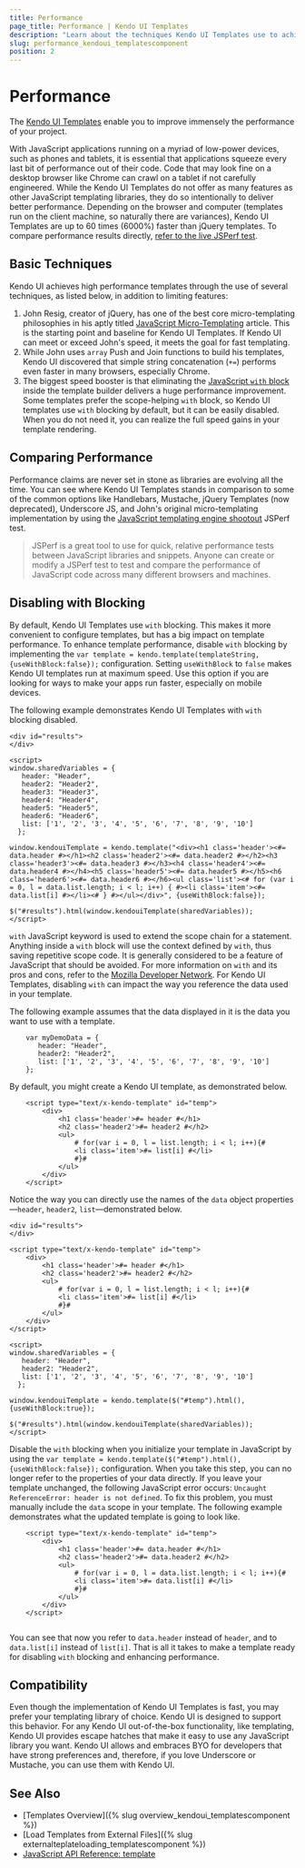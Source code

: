 ```yaml
---
title: Performance
page_title: Performance | Kendo UI Templates
description: "Learn about the techniques Kendo UI Templates use to achieve high performance and to be up to 60 times faster than jQuery templates."
slug: performance_kendoui_templatescomponent
position: 2
---
```


# Performance

The [Kendo UI Templates](http://demos.telerik.com/kendo-ui/templates/index) enable you to improve immensely the performance of your project.  

With JavaScript applications running on a myriad of low-power devices, such as phones and tablets, it is essential that applications squeeze every last bit of performance out of their code. Code that may look fine on a desktop browser like Chrome can crawl on a tablet if not carefully engineered. While the Kendo UI Templates do not offer as many features as other JavaScript templating libraries, they do so intentionally to deliver better performance. Depending on the browser and computer (templates run on the client machine, so naturally there are variances), Kendo UI Templates are up to 60 times (6000%) faster than jQuery templates. To compare performance results directly, [refer to the live JSPerf test](http://jsperf.com/dom-vs-innerhtml-based-templating/509).

## Basic Techniques

Kendo UI achieves high performance templates through the use of several techniques, as listed below, in addition to limiting features:

1. John Resig, creator of jQuery, has one of the best core micro-templating philosophies in his aptly titled [JavaScript Micro-Templating](http://ejohn.org/blog/javascript-micro-templating/) article. This is the starting point and baseline for Kendo UI Templates. If Kendo UI can meet or exceed John's speed, it meets the goal for fast templating.
2. While John uses `array` Push and Join functions to build his templates, Kendo UI discovered that simple string concatenation (`+=`) performs even faster in many browsers, especially Chrome.
3. The biggest speed booster is that eliminating the [JavaScript `with` block](https://developer.mozilla.org/en-US/docs/Web/JavaScript/Reference/Statements/with) inside the template builder delivers a huge performance improvement. Some templates prefer the scope-helping `with` block, so Kendo UI templates use `with` blocking by default, but it can be easily disabled. When you do not need it, you can realize the full speed gains in your template rendering.

## Comparing Performance

Performance claims are never set in stone as libraries are evolving all the time. You can see where Kendo UI Templates stands in comparison to some of the common options like Handlebars, Mustache, jQuery Templates (now deprecated), Underscore JS, and John's original micro-templating implementation by using the [JavaScript templating engine shootout](http://jsperf.com/dom-vs-innerhtml-based-templating/509) JSPerf test.

> JSPerf is a great tool to use for quick, relative performance tests between JavaScript libraries and snippets. Anyone can create or modify a JSPerf test to test and compare the performance of JavaScript code across many different browsers and machines.

## Disabling with Blocking

By default, Kendo UI Templates use `with` blocking. This makes it more convenient to configure templates, but has a big impact on template performance. To enhance template performance, disable `with` blocking by implementing the `var template = kendo.template(templateString,{useWithBlock:false});` configuration.  Setting `useWithBlock` to `false` makes Kendo UI templates run at maximum speed. Use this option if you are looking for ways to make your apps run faster, especially on mobile devices.

The following example demonstrates Kendo UI Templates with `with` blocking disabled.

```dojo
<div id="results">
</div>

<script>
window.sharedVariables = {
   header: "Header",
   header2: "Header2",
   header3: "Header3",
   header4: "Header4",
   header5: "Header5",
   header6: "Header6",
   list: ['1', '2', '3', '4', '5', '6', '7', '8', '9', '10']
  };

window.kendouiTemplate = kendo.template("<div><h1 class='header'><#= data.header #></h1><h2 class='header2'><#= data.header2 #></h2><h3 class='header3'><#= data.header3 #></h3><h4 class='header4'><#= data.header4 #></h4><h5 class='header5'><#= data.header5 #></h5><h6 class='header6'><#= data.header6 #></h6><ul class='list'><# for (var i = 0, l = data.list.length; i < l; i++) { #><li class='item'><#= data.list[i] #></li><# } #></ul></div>", {useWithBlock:false});

$("#results").html(window.kendouiTemplate(sharedVariables));
</script>

```

`with` JavaScript keyword is used to extend the scope chain for a statement. Anything inside a `with` block will use the context defined by `with`, thus saving repetitive scope code. It is generally considered to be a feature of JavaScript that should be avoided. For more information on `with` and its pros and cons, refer to the [Mozilla Developer Network](https://developer.mozilla.org/en-US/docs/Web/JavaScript/Reference/Statements/with). For Kendo UI Templates, disabling `with` can impact the way you reference the data used in your template.

The following example assumes that the data displayed in it is the data you want to use with a template.

		var myDemoData = {
		   header: "Header",
		   header2: "Header2",
		   list: ['1', '2', '3', '4', '5', '6', '7', '8', '9', '10']
		};

By default, you might create a Kendo UI template, as demonstrated below.

		<script type="text/x-kendo-template" id="temp">
		    <div>
		        <h1 class='header'>#= header #</h1>
		        <h2 class='header2'>#= header2 #</h2>
		        <ul>
		            # for(var i = 0, l = list.length; i < l; i++){#
		            <li class='item'>#= list[i] #</li>
		            #}#
		        </ul>
		    </div>
		</script>

Notice the way you can directly use the names of the `data` object properties&mdash;`header`, `header2`, `list`&mdash;demonstrated below.

```dojo
<div id="results">
</div>

<script type="text/x-kendo-template" id="temp">
    <div>
        <h1 class='header'>#= header #</h1>
        <h2 class='header2'>#= header2 #</h2>
        <ul>
            # for(var i = 0, l = list.length; i < l; i++){#
            <li class='item'>#= list[i] #</li>
            #}#
        </ul>
    </div>
</script>

<script>
window.sharedVariables = {
   header: "Header",
   header2: "Header2",
   list: ['1', '2', '3', '4', '5', '6', '7', '8', '9', '10']
  };

window.kendouiTemplate = kendo.template($("#temp").html(), {useWithBlock:true});

$("#results").html(window.kendouiTemplate(sharedVariables));
</script>

```

Disable the `with` blocking when you initialize your template in JavaScript by using the `var template = kendo.template($("#temp").html(), {useWithBlock:false});` configuration. When you take this step, you can no longer refer to the properties of your data directly. If you leave your template unchanged, the following JavaScript error occurs: `Uncaught ReferenceError: header is not defined`. To fix this problem, you must manually include the `data` scope in your template. The following example demonstrates what the updated template is going to look like.

		<script type="text/x-kendo-template" id="temp">
		    <div>
		        <h1 class='header'>#= data.header #</h1>
		        <h2 class='header2'>#= data.header2 #</h2>
		        <ul>
		            # for(var i = 0, l = data.list.length; i < l; i++){#
		            <li class='item'>#= data.list[i] #</li>
		            #}#
		        </ul>
		    </div>
		</script>
		​
You can see that now you refer to `data.header` instead of `header`, and to `data.list[i]` instead of `list[i]`. That is all it takes to make a template ready for disabling `with` blocking and enhancing performance.

## Compatibility

Even though the implementation of Kendo UI Templates is fast, you may prefer your templating library of choice. Kendo UI is designed to support this behavior. For any Kendo UI out-of-the-box functionality, like templating, Kendo UI provides escape hatches that make it easy to use any JavaScript library you want. Kendo UI allows and embraces BYO for developers that have strong preferences and, therefore, if you love Underscore or Mustache, you can use them with Kendo UI.

## See Also

* [Templates Overview]({% slug overview_kendoui_templatescomponent %})
* [Load Templates from External Files]({% slug externalteplateloading_templatescomponent %})
* [JavaScript API Reference: template](/api/javascript/kendo/methods/template)

